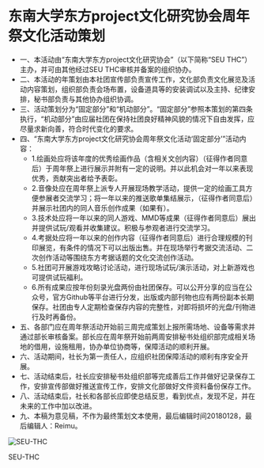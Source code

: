 # 东南大学东方project文化研究协会周年祭文化活动策划
-    一、本活动由“东南大学东方project文化研究协会”（以下简称“SEU THC”）主办，并可由其他经过SEU THC审核并备案的组织协办。
-    二、本活动的年策划由本社团宣传部负责宣传工作，文化部负责文化展览及活动内容策划，组织部负责会场布置，设备道具等的安装调试以及主持、纪律安排，秘书部负责与其他协办组织协调。
-    三、活动策划分为“固定部分”和“机动部分”。“固定部分”参照本策划的第四条执行，“机动部分”由应届社团在保持社团良好精神风貌的情况下自由发挥，应尽量求新向善，符合时代变化的要求。
-    四、“东南大学东方project文化研究协会周年祭文化活动‘固定部分’”活动内容：
        -    1.绘画处应将该年度的优秀绘画作品（含相关文创内容）（征得作者同意后）于周年祭上进行展示并附有一定的说明。并以此机会对一年以来表现优秀，贡献突出者给予表彰。
        -    2.音像处应在周年祭上派专人开展现场教学活动，提供一定的绘画工具方便参展者交流学习；将一年以来的推送歌单集结展示，（征得作者同意后）并展示社团内的同人音乐创作成果（如果有）。
        -    3.技术处应将一年以来的同人游戏、MMD等成果（征得作者同意后）展出并提供试玩/观看并收集建议。积极与参观者进行交流学习。
        -    4.考据处应将一年以来的创作内容（征得作者同意后）进行合理规模的刊印展览，有条件的情况下可以出版出售。并在现场举行考据交流活动、二次创作活动等围绕东方考据话题的文化交流创作活动。
        -    5.社团可开展游戏攻略讨论活动，进行现场试玩/演示活动，对上新游戏也可提供试玩福利。
        -    6.所有成果应按年份刻录光盘两份由社团保存。可以公开分享的应当在公众号，官方Github等平台进行分发，出版或内部刊物也应有两份副本长期保存。社团由专人定期检查保存内容的完整性，对即将损坏的光盘/刊物进行及时再备份。
-    五、各部门应在周年祭活动开始前三周完成策划上报所需场地、设备等需求并通过部长审核备案。部长应在周年祭开始前两周安排秘书处组织部完成相关场地的借用，设施租用，协办单位协商等，保障活动的顺利开展。
-    六、活动期间，社长为第一责任人，应组织社团保障活动的顺利有序安全开展。
-    七、活动结束后，社长应安排秘书处组织部等完成善后工作并做好记录保存工作，安排宣传部做好推送宣传工作，安排文化部做好文件资料备份保存工作。
-    八、活动结束后，社长和各部长应即使总结反思，看到优点，发现不足，并在未来的工作中加以改进。
-    九、本稿为意见稿，不作为最终策划文本使用，最后编辑时间20180128，最后编辑人：Reimu。


![SEU-THC][id]

[id]:https://github.com/Hakurei-Reimu-SkylarkStudio/SEU-THC/blob/master/SEU_THC_logo.png "Title"
	SEU-THC